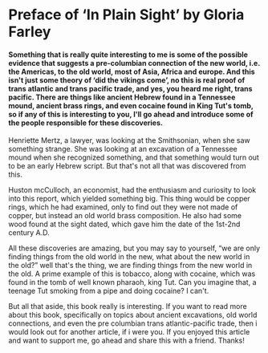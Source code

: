 # Preface of ‘In Plain Sight’ by Gloria Farley

#### Something that is really quite interesting to me is some of the possible evidence that suggests a pre-columbian connection of the new world, i.e. the Americas, to the old world, most of Asia, Africa and europe. And this isn't just some theory of ‘did the vikings come’, no this is real proof of trans atlantic and trans pacific trade, and yes, you heard me right, trans pacific. There are things like ancient Hebrew found in a Tennessee mound, ancient brass rings, and even cocaine found in King Tut's tomb, so if any of this is interesting to you, I'll go ahead and introduce some of the people responsible for these discoveries.

Henriette Mertz, a lawyer, was looking at the Smithsonian, when she saw something strange. She was looking at an excavation of a Tennessee mound when she recognized something, and that something would turn out to be an early Hebrew script. But that's not all that was discovered from this.

Huston mcCulloch, an economist, had the enthusiasm and curiosity to look into this report, which yielded something big. This thing would be copper rings, which he had examined, only to find out they were not made of copper, but instead an old world brass composition. He also had some wood found at the sight dated, which gave him the date of the 1st-2nd century A.D.


All these discoveries are amazing, but you may say to yourself, “we are only finding things from the old world in the new, what about the new world in the old?” well that's the thing, we are finding things from the new world in the old. A prime example of this is tobacco, along with cocaine, which was found in the tomb of well known pharaoh, king Tut. Can you imagine that, a teenage Tut smoking from a pipe and doing cocaine? I can't. 

But all that aside, this book really is interesting. If you want to read more about this book, specifically on topics about ancient excavations, old world connections, and even the pre columbian trans atlantic-pacific trade, then i would look out for another article, if i were you. If you enjoyed this article and want to support me, go ahead and share this with a friend. Thanks!
